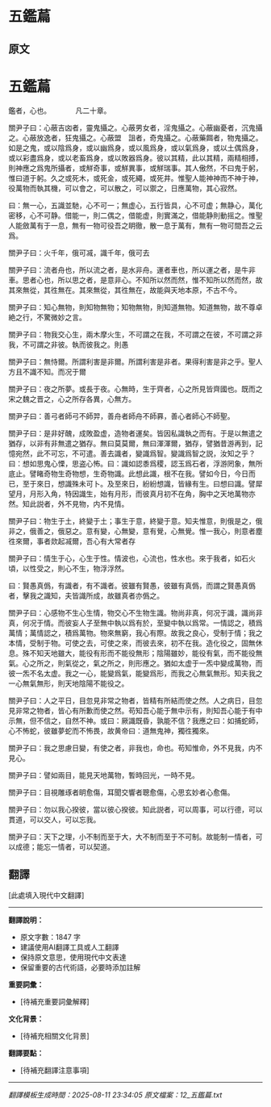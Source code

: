 # 五鑑萹

## 原文

# 五鑑萹

鑑者，心也。　　　　凡二十章。

關尹子曰：心蔽吉㓙者，靈鬼攝之。心蔽男女者，淫鬼攝之。心蔽幽憂者，沉鬼攝之。心蔽放逸者，狂鬼攝之。心蔽盟　詛者，奇鬼攝之。心蔽藥餌者，物鬼攝之。如是之鬼，或以陰爲身，或以幽爲身，或以風爲身，或以氣爲身，或以土偶爲身，或以彩盡爲身，或以老畜爲身，或以敗器爲身。彼以其精，此以其精，兩精相搏，則神應之爲鬼所攝者，或觧奇事，或觧異事，或觧瑞事。其人傲然，不曰鬼于躬，惟曰道于躬。久之或死木，或死金，或死繩，或死井。惟聖人能神神而不神于神，役萬物而執其機，可以會之，可以散之，可以禦之，日應萬物，其心寂然。

曰：無一心，五識並馳，心不可一；無虚心，五行皆具，心不可虚；無静心，萬化密移，心不可静。借能一，則二偶之，借能虚，則實滿之，借能静則動摇之。惟聖人能斂萬有于一息，無有一物可役吾之眀徹，散一息于萬有，無有一物可間吾之云爲。

關尹子曰：火千年，俄可㓕，識千年，俄可去

關尹子曰：流者舟也，所以流之者，是水非舟。運者車也，所以運之者，是牛非車。思者心也，所以思之者，是意非心。不知所以然而然，惟不知所以然而然，故其來無從，其徃無在。其來無從，其徃無在，故能與天地本原，不古不今。

關尹子曰：知心無物，則知物無物；知物無物，則知道無物。知道無物，故不尊卓絶之行，不驚微妙之言。

關尹子曰：物我交心生，兩木摩火生，不可謂之在我，不可謂之在彼，不可謂之非我，不可謂之非彼。執而彼我之。則愚

關尹子曰：無恃爾。所謂利害是非爾。所謂利害是非者。果得利害是非之乎。聖人方且不識不知。而况于爾

關尹子曰：夜之所夢。或長于夜。心無時，生于齊者，心之所見皆齊國也。既而之宋之魏之晋之，心之所存各異，心無方。

關尹子曰：善弓者師弓不師羿，善舟者師舟不師奡，善心者師心不師聖。

關尹子曰：是非好醜，成敗盈虚，造物者運矣。皆因私識執之而有。于是以無遣之猶存，以非有非無遣之猶存。無曰莫莫爾，無曰渾渾爾，猶存，譬猶昔游再到，記憶宛然，此不可忘，不可遣。善去識者，變識爲智。變識爲智之説，汝知之乎？曰：想如思鬼心慄，思盗心怖。曰：識如認黍爲稷，認玉爲石者，浮游罔象，無所底止。譬睹奇物生奇物想，生奇物識。此想此識，根不在我。譬如今日，今日而已，至于來日，想識殊未可卜。及至來日，紛紛想識，皆緣有生。曰想曰識。譬犀望月，月形入角，特因識生，始有月形，而彼真月初不在角，胸中之天地萬物亦然。知此説者，外不見物，内不見情。

關尹子曰：物生于土，終變于土；事生于意，終變于意。知夫惟意，則俄是之，俄非之，俄善之，俄惡之。意有變，心無變，意有覺，心無覺。惟一我心，則意者塵徃來爾，事者欻起㓕爾，吾心有大常者存

關尹子曰：情生于心，心生于性。情波也，心流也，性水也。來于我者，如石火頃，以性受之，則心不生，物浮浮然。

曰：賢愚真僞，有識者，有不識者。彼雖有賢愚，彼雖有真僞，而謂之賢愚真僞者，擊我之識知，夫皆識所成，故雖真者亦僞之。

關尹子曰：心感物不生心生情，物交心不生物生識。物尚非真，何况于識，識尚非真，何况于情。而彼妄人子至無中執以爲有於，至變中執以爲常。一情認之，積爲萬情；萬情認之，積爲萬物。物來無窮，我心有際。故我之良心，受制于情；我之本情，受制于物。可使之去，可使之來，而彼去來，初不在我。造化役之，固無休息。殊不知天地雖大，能役有形而不能役無形；陰陽雖妙，能役有氣，而不能役無氣。心之所之，則氣從之，氣之所之，則形應之。猶如太虚于一炁中變成萬物，而彼一炁不名太虚。我之一心，能變爲氣，能變爲形，而我之心無氣無形。知夫我之一心無氣無形，則天地陰陽不能役之。

關尹子曰：人之平日，目忽見非常之物者，皆精有所結而使之然。人之病日，目忽見非常之物者，皆心有所歉而使之然。苟知吾心能于無中示有，則知吾心能于有中示無，但不信之，自然不神。或曰：厥識既昏，孰能不信？我應之曰：如捕蛇師，心不怖蛇，彼雖夢蛇而不怖畏，故黄帝曰：道無鬼神，獨徃獨來。

關尹子曰：我之思慮日變，有使之者，非我也，命也。苟知惟命，外不見我，内不見心。

關尹子曰：譬如兩目，能見天地萬物，暫時回光，一時不見。

關尹子曰：目視雕琢者眀愈傷，耳聞交響者聰愈傷，心思玄妙者心愈傷。

關尹子曰：勿以我心揆彼，當以彼心揆彼。知此説者，可以周事，可以行德，可以貫道，可以交人，可以忘我。

關尹子曰：天下之理，小不制而至于大，大不制而至于不可制。故能制一情者，可以成德；能忘一情者，可以契道。

## 翻譯

[此處填入現代中文翻譯]

---

**翻譯說明：**
- 原文字數：1847 字
- 建議使用AI翻譯工具或人工翻譯
- 保持原文意思，使用現代中文表達
- 保留重要的古代術語，必要時添加註解

**重要詞彙：**
- [待補充重要詞彙解釋]

**文化背景：**
- [待補充相關文化背景]

**翻譯要點：**
- [待補充翻譯注意事項]

---
*翻譯模板生成時間：2025-08-11 23:34:05*
*原文檔案：12_五鑑萹.txt*
